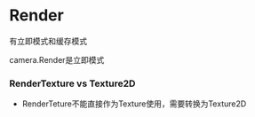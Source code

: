 # Render

有立即模式和缓存模式

camera.Render是立即模式

### RenderTexture vs Texture2D

* RenderTeture不能直接作为Texture使用，需要转换为Texture2D


